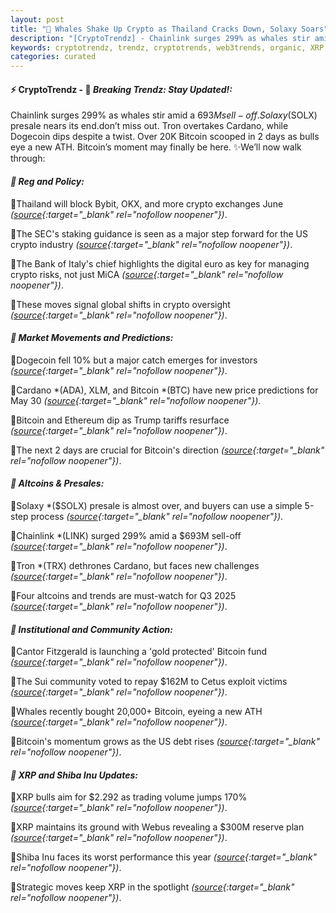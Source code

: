```yaml
---
layout: post
title: "🌇 Whales Shake Up Crypto as Thailand Cracks Down, Solaxy Soars"
description: "[CryptoTrendz] - Chainlink surges 299% as whales stir amid a $693M sell-off. Solaxy ($SOLX) presale nears its end.don’t miss out. Tron overtakes Cardano, while Dogecoin dips despite a twist. Over 20K Bitcoin scooped in 2 days as bulls eye a new ATH. Bitcoin’s moment may finally be here."
keywords: cryptotrendz, trendz, cryptotrends, web3trends, organic, XRP, Bitcoin, Italy, Market, Cardano, Altcoins, AI, Ethereum, crypto, Trading, Trends, Bank, Trump
categories: curated
---
```


#### ⚡ CryptoTrendz - 📌 *Breaking Trendz: Stay Updated!:*

Chainlink surges 299% as whales stir amid a $693M sell-off. Solaxy ($SOLX) presale nears its end.don’t miss out. Tron overtakes Cardano, while Dogecoin dips despite a twist. Over 20K Bitcoin scooped in 2 days as bulls eye a new ATH. Bitcoin’s moment may finally be here. ✨We’ll now walk through:


#### *🔖 Reg and Policy:*  

🔹Thailand will block Bybit, OKX, and more crypto exchanges June *([source](https://s.avyag.com/5lj9){:target="_blank" rel="nofollow noopener"})*.  

🔹The SEC's staking guidance is seen as a major step forward for the US crypto industry *([source](https://s.avyag.com/42q0){:target="_blank" rel="nofollow noopener"})*.  

🔹The Bank of Italy's chief highlights the digital euro as key for managing crypto risks, not just MiCA *([source](https://s.avyag.com/fjj7){:target="_blank" rel="nofollow noopener"})*.  

🔹These moves signal global shifts in crypto oversight *([source](https://s.avyag.com/5lj9){:target="_blank" rel="nofollow noopener"})*.  

#### *🔖 Market Movements and Predictions:*  

🔹Dogecoin fell 10% but a major catch emerges for investors *([source](https://s.avyag.com/oos1){:target="_blank" rel="nofollow noopener"})*.  

🔹Cardano *(ADA), XLM, and Bitcoin *(BTC) have new price predictions for May 30 *([source](https://s.avyag.com/t9zr){:target="_blank" rel="nofollow noopener"})*.  

🔹Bitcoin and Ethereum dip as Trump tariffs resurface *([source](https://s.avyag.com/qf6t){:target="_blank" rel="nofollow noopener"})*.  

🔹The next 2 days are crucial for Bitcoin's direction *([source](https://s.avyag.com/dmxn){:target="_blank" rel="nofollow noopener"})*.  

#### *🔖 Altcoins & Presales:*  

🔹Solaxy *($SOLX) presale is almost over, and buyers can use a simple 5-step process *([source](https://s.avyag.com/u44l){:target="_blank" rel="nofollow noopener"})*.  

🔹Chainlink *(LINK) surged 299% amid a $693M sell-off *([source](https://s.avyag.com/ozye){:target="_blank" rel="nofollow noopener"})*.  

🔹Tron *(TRX) dethrones Cardano, but faces new challenges *([source](https://s.avyag.com/fpbh){:target="_blank" rel="nofollow noopener"})*.  

🔹Four altcoins and trends are must-watch for Q3 2025 *([source](https://s.avyag.com/voiu){:target="_blank" rel="nofollow noopener"})*.  

#### *🔖 Institutional and Community Action:*  

🔹Cantor Fitzgerald is launching a 'gold protected' Bitcoin fund *([source](https://s.avyag.com/jbd8){:target="_blank" rel="nofollow noopener"})*.  

🔹The Sui community voted to repay $162M to Cetus exploit victims *([source](https://s.avyag.com/q0im){:target="_blank" rel="nofollow noopener"})*.  

🔹Whales recently bought 20,000+ Bitcoin, eyeing a new ATH *([source](https://s.avyag.com/ax38){:target="_blank" rel="nofollow noopener"})*.  

🔹Bitcoin's momentum grows as the US debt rises *([source](https://s.avyag.com/n037){:target="_blank" rel="nofollow noopener"})*.  

#### *🔖 XRP and Shiba Inu Updates:*  

🔹XRP bulls aim for $2.292 as trading volume jumps 170% *([source](https://s.avyag.com/bxa9){:target="_blank" rel="nofollow noopener"})*.  

🔹XRP maintains its ground with Webus revealing a $300M reserve plan *([source](https://s.avyag.com/w9cn){:target="_blank" rel="nofollow noopener"})*.  

🔹Shiba Inu faces its worst performance this year *([source](https://s.avyag.com/m7ni){:target="_blank" rel="nofollow noopener"})*.  

🔹Strategic moves keep XRP in the spotlight *([source](https://s.avyag.com/qyqu){:target="_blank" rel="nofollow noopener"})*.